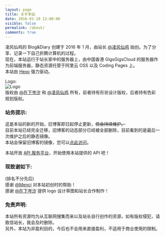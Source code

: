 ```yaml
---
layout: page
title: 关于本站
date: 2016-01-10 12:00:00
visible: false
permalink: /about/
comments: true
---
```

凌风仙鸡的 Blog&Diary 创建于 2016 年 1 月，由站长 [@凌风仙鸡](/README/) 始创。为了分享、记录一下自己折腾计算机的过程。  
现在，本站运行于站长家中的服务器上，由中国香港 GigsGigsCloud 的服务器作为前端服务器，静态资源托管于阿里云 OSS 以及 Coding Pages 上。  
本站由 [Hexo](https://hexo.io/) 强力驱动。

Logo:   
![Logo](https://static.chickger.pw/images/logo.png)  
版权由 [@在下岑汐](https://weibo.com/u/6347536635) 和 [@凌风仙鸡](/README/) 所有，前者持有形状设计版权，后者持有色彩规划版权。
### 站务提示:
这是本站的新的开始，旧博客即日起停止更新，~~但会持续维护。~~  
目前本站已经完全迁移，旧博客的动态部分已经被全部删除，目前看到的是最后一次维护之后的静态镜像。  
本站会保留旧博客的镜像，您可以[点此访问](https://blog.chickger.pw)。

本站开放 [API 服务平台](https://imvictor.tech/our-apis/)，开始使用本站提供的 API 吧！
### 现致谢如下:
(排名不分先后)   
感谢 [@Menci](https://men.ci/) 对本站初创时的帮助！  
感谢 [@在下岑汐](https://weibo.com/u/6347536635) 提供 logo 设计草图和站长合作制作！  

### 免责声明:
本站所有资源均为从互联网搜集而来以及站长自行创作的资源，如有版权侵犯，请致信站长，我会及时删除。  
另外，本站为非盈利目的，今后也不会用来直接盈利，不适用于商业使用的限制。